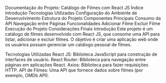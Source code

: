 Documentação do Projeto: Catálogo de Filmes com React JS
Índice
Introdução
Tecnologias Utilizadas
Configuração do Ambiente de Desenvolvimento
Estrutura do Projeto
Componentes Principais
Consumo da API
Navegação entre Páginas
Funcionalidades
Adicionar Filme
Excluir Filme
Execução do Projeto
Considerações Finais
Introdução
Este projeto é um catálogo de filmes desenvolvido com React JS, que consome uma API para listar, adicionar e excluir filmes. O objetivo é criar uma aplicação web onde os usuários possam gerenciar um catálogo pessoal de filmes.

Tecnologias Utilizadas
React JS: Biblioteca JavaScript para construção de interfaces de usuário.
React Router: Biblioteca para navegação entre páginas em aplicações React.
Axios: Biblioteca para fazer requisições HTTP.
API de Filmes: Uma API que fornece dados sobre filmes (por exemplo, OMDb API).
